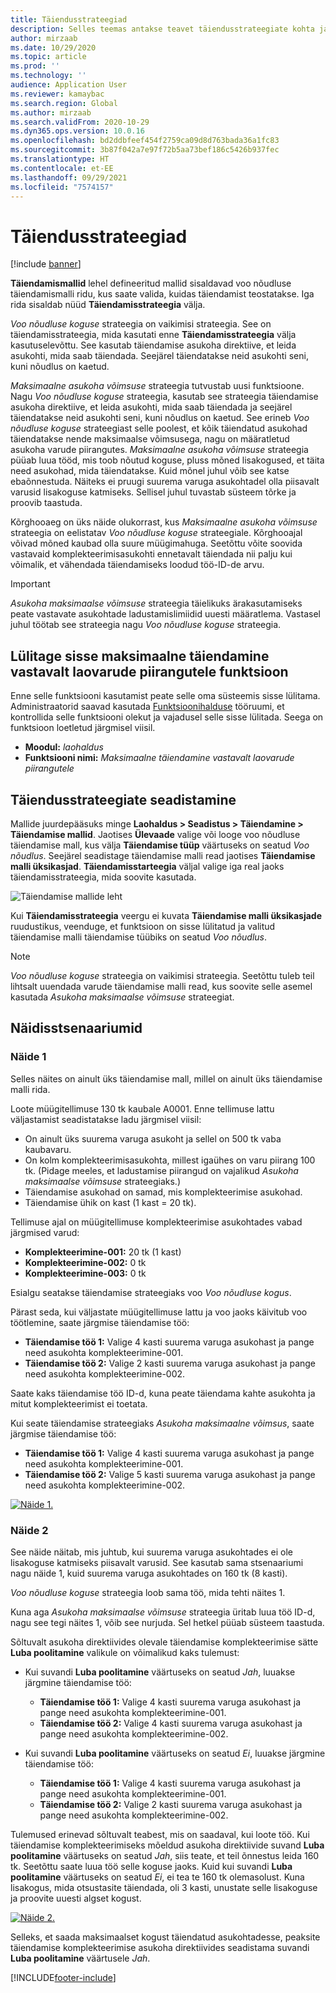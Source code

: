```yaml
---
title: Täiendusstrateegiad
description: Selles teemas antakse teavet täiendusstrateegiate kohta ja selgitatakse, kuidas täiendamise strateegiat saab kasutada voo nõudluse täiendamismalli ridadel, et valida, kuidas täiendamist teostatakse.
author: mirzaab
ms.date: 10/29/2020
ms.topic: article
ms.prod: ''
ms.technology: ''
audience: Application User
ms.reviewer: kamaybac
ms.search.region: Global
ms.author: mirzaab
ms.search.validFrom: 2020-10-29
ms.dyn365.ops.version: 10.0.16
ms.openlocfilehash: bd2ddbfeef454f2759ca09d8d763bada36a1fc83
ms.sourcegitcommit: 3b87f042a7e97f72b5aa73bef186c5426b937fec
ms.translationtype: HT
ms.contentlocale: et-EE
ms.lasthandoff: 09/29/2021
ms.locfileid: "7574157"
---
```

# <a name="replenishment-strategies"></a>Täiendusstrateegiad

[!include [banner](../includes/banner.md)]

**Täiendamismallid** lehel defineeritud mallid sisaldavad voo nõudluse täiendamismalli ridu, kus saate valida, kuidas täiendamist teostatakse. Iga rida sisaldab nüüd **Täiendamisstrateegia** välja.

*Voo nõudluse koguse* strateegia on vaikimisi strateegia. See on täiendamisstrateegia, mida kasutati enne **Täiendamisstrateegia** välja kasutuselevõttu. See kasutab täiendamise asukoha direktiive, et leida asukohti, mida saab täiendada. Seejärel täiendatakse neid asukohti seni, kuni nõudlus on kaetud.

*Maksimaalne asukoha võimsuse* strateegia tutvustab uusi funktsioone. Nagu *Voo nõudluse koguse* strateegia, kasutab see strateegia täiendamise asukoha direktiive, et leida asukohti, mida saab täiendada ja seejärel täiendatakse neid asukohti seni, kuni nõudlus on kaetud. See erineb *Voo nõudluse koguse* strateegiast selle poolest, et kõik täiendatud asukohad täiendatakse nende maksimaalse võimsusega, nagu on määratletud asukoha varude piirangutes. *Maksimaalne asukoha võimsuse* strateegia püüab luua tööd, mis toob nõutud koguse, pluss mõned lisakogused, et täita need asukohad, mida täiendatakse. Kuid mõnel juhul võib see katse ebaõnnestuda. Näiteks ei pruugi suurema varuga asukohtadel olla piisavalt varusid lisakoguse katmiseks. Sellisel juhul tuvastab süsteem tõrke ja proovib taastuda.

Kõrghooaeg on üks näide olukorrast, kus *Maksimaalne asukoha võimsuse* strateegia on eelistatav *Voo nõudluse koguse* strateegiale. Kõrghooajal võivad mõned kaubad olla suure müügimahuga. Seetõttu võite soovida vastavaid komplekteerimisasukohti ennetavalt täiendada nii palju kui võimalik, et vähendada täiendamiseks loodud töö-ID-de arvu.

> [!IMPORTANT]
> *Asukoha maksimaalse võimsuse* strateegia täielikuks ärakasutamiseks peate vastavate asukohtade ladustamislimiidid uuesti määratlema. Vastasel juhul töötab see strateegia nagu *Voo nõudluse koguse* strateegia.

## <a name="turn-on-the-replenish-to-max-based-on-stocking-limits-feature"></a>Lülitage sisse maksimaalne täiendamine vastavalt laovarude piirangutele funktsioon

Enne selle funktsiooni kasutamist peate selle oma süsteemis sisse lülitama. Administraatorid saavad kasutada [Funktsioonihalduse](../../fin-ops-core/fin-ops/get-started/feature-management/feature-management-overview.md) tööruumi, et kontrollida selle funktsiooni olekut ja vajadusel selle sisse lülitada. Seega on funktsioon loetletud järgmisel viisil.

- **Moodul:** *laohaldus*
- **Funktsiooni nimi:** *Maksimaalne täiendamine vastavalt laovarude piirangutele*

## <a name="set-up-replenishment-strategies"></a>Täiendusstrateegiate seadistamine

Mallide juurdepääsuks minge **Laohaldus \> Seadistus \> Täiendamine \> Täiendamise mallid**. Jaotises **Ülevaade** valige või looge voo nõudluse täiendamise mall, kus välja **Täiendamise tüüp** väärtuseks on seatud *Voo nõudlus*. Seejärel seadistage täiendamise malli read jaotises **Täiendamise malli üksikasjad**. **Täiendamisstarteegia** väljal valige iga real jaoks täiendamisstrateegia, mida soovite kasutada.

![Täiendamise mallide leht](media/ReplenTempWaveDmdMaxLocCap.png "Täiendamise mallide leht")

Kui **Täiendamisstrateegia** veergu ei kuvata **Täiendamise malli üksikasjade** ruudustikus, veenduge, et funktsioon on sisse lülitatud ja valitud täiendamise malli täiendamise tüübiks on seatud *Voo nõudlus*.

> [!NOTE]
> *Voo nõudluse koguse* strateegia on vaikimisi strateegia. Seetõttu tuleb teil lihtsalt uuendada varude täiendamise malli read, kus soovite selle asemel kasutada *Asukoha maksimaalse võimsuse* strateegiat.

## <a name="example-scenarios"></a>Näidisstsenaariumid

### <a name="example-1"></a>Näide 1

Selles näites on ainult üks täiendamise mall, millel on ainult üks täiendamise malli rida.

Loote müügitellimuse 130 tk kaubale A0001. Enne tellimuse lattu väljastamist seadistatakse ladu järgmisel viisil:

- On ainult üks suurema varuga asukoht ja sellel on 500 tk vaba kaubavaru.
- On kolm komplekteerimisasukohta, millest igaühes on varu piirang 100 tk. (Pidage meeles, et ladustamise piirangud on vajalikud *Asukoha maksimaalse võimsuse* strateegiaks.)
- Täiendamise asukohad on samad, mis komplekteerimise asukohad.
- Täiendamise ühik on kast (1 kast = 20 tk).

Tellimuse ajal on müügitellimuse komplekteerimise asukohtades vabad järgmised varud:

- **Komplekteerimine-001:** 20 tk (1 kast)
- **Komplekteerimine-002:** 0 tk
- **Komplekteerimine-003:** 0 tk

Esialgu seatakse täiendamise strateegiaks voo *Voo nõudluse kogus*.

Pärast seda, kui väljastate müügitellimuse lattu ja voo jaoks käivitub voo töötlemine, saate järgmise täiendamise töö:

- **Täiendamise töö 1:** Valige 4 kasti suurema varuga asukohast ja pange need asukohta komplekteerimine-001.
- **Täiendamise töö 2:** Valige 2 kasti suurema varuga asukohast ja pange need asukohta komplekteerimine-002.

Saate kaks täiendamise töö ID-d, kuna peate täiendama kahte asukohta ja mitut komplekteerimist ei toetata.

Kui seate täiendamise strateegiaks *Asukoha maksimaalne võimsus*, saate järgmise täiendamise töö:

- **Täiendamise töö 1:** Valige 4 kasti suurema varuga asukohast ja pange need asukohta komplekteerimine-001.
- **Täiendamise töö 2:** Valige 5 kasti suurema varuga asukohast ja pange need asukohta komplekteerimine-002.

[![Näide 1.](media/ReplenTemp_example_1.png "Näide 1")](media/ReplenTemp_example_1_large.png)

### <a name="example-2"></a>Näide 2

See näide näitab, mis juhtub, kui suurema varuga asukohtades ei ole lisakoguse katmiseks piisavalt varusid. See kasutab sama stsenaariumi nagu näide 1, kuid suurema varuga asukohtades on 160 tk (8 kasti).

*Voo nõudluse koguse* strateegia loob sama töö, mida tehti näites 1.

Kuna aga *Asukoha maksimaalse võimsuse* strateegia üritab luua töö ID-d, nagu see tegi näites 1, võib see nurjuda. Sel hetkel püüab süsteem taastuda.

Sõltuvalt asukoha direktiivides olevale täiendamise komplekteerimise sätte **Luba poolitamine** valikule on võimalikud kaks tulemust:

- Kui suvandi **Luba poolitamine** väärtuseks on seatud *Jah*, luuakse järgmine täiendamise töö:

    - **Täiendamise töö 1:** Valige 4 kasti suurema varuga asukohast ja pange need asukohta komplekteerimine-001.
    - **Täiendamise töö 2:** Valige 4 kasti suurema varuga asukohast ja pange need asukohta komplekteerimine-002.

- Kui suvandi **Luba poolitamine** väärtuseks on seatud *Ei*, luuakse järgmine täiendamise töö:

    - **Täiendamise töö 1:** Valige 4 kasti suurema varuga asukohast ja pange need asukohta komplekteerimine-001.
    - **Täiendamise töö 2:** Valige 2 kasti suurema varuga asukohast ja pange need asukohta komplekteerimine-002.

Tulemused erinevad sõltuvalt teabest, mis on saadaval, kui loote töö. Kui täiendamise komplekteerimiseks mõeldud asukoha direktiivide suvand **Luba poolitamine** väärtuseks on seatud *Jah*, siis teate, et teil õnnestus leida 160 tk. Seetõttu saate luua töö selle koguse jaoks. Kuid kui suvandi **Luba poolitamine** väärtuseks on seatud *Ei*, ei tea te 160 tk olemasolust. Kuna lisakogus, mida otsustasite täiendada, oli 3 kasti, unustate selle lisakoguse ja proovite uuesti algset kogust.

[![Näide 2.](media/ReplenTemp_example_2.png "Näide 2")](media/ReplenTemp_example_2_large.png)

Selleks, et saada maksimaalset kogust täiendatud asukohtadesse, peaksite täiendamise komplekteerimise asukoha direktiivides seadistama suvandi **Luba poolitamine** väärtusele *Jah*.


[!INCLUDE[footer-include](../../includes/footer-banner.md)]